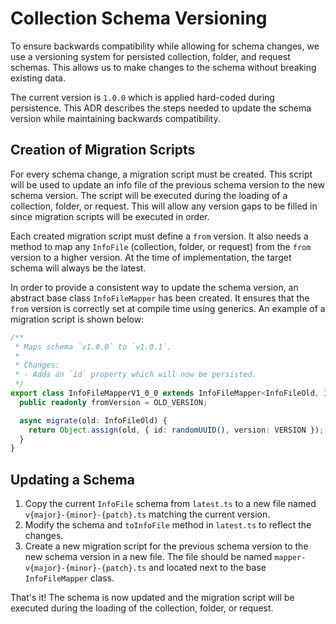 # Collection Schema Versioning

To ensure backwards compatibility while allowing for schema changes, we use a versioning system for
persisted collection, folder, and request schemas. This allows us to make changes to the schema
without breaking existing data.

The current version is `1.0.0` which is applied hard-coded during persistence. This ADR describes
the steps needed to update the schema version while maintaining backwards compatibility.

## Creation of Migration Scripts

For every schema change, a migration script must be created. This script will be used to update an
info file of the previous schema version to the new schema version. The script will be executed
during the loading of a collection, folder, or request. This will allow any version gaps to be
filled in since migration scripts will be executed in order.

Each created migration script must define a `from` version. It also needs a method to map
any `InfoFile` (collection, folder, or request) from the `from` version to a higher version. At the
time of implementation, the target schema will always be the latest.

In order to provide a consistent way to update the schema version, an abstract base class
`InfoFileMapper` has been created. It ensures that the `from` version is correctly set at compile
time using generics. An example of a migration script is shown below:

```ts
/**
 * Maps schema `v1.0.0` to `v1.0.1`.
 *
 * Changes:
 * - Adds an `id` property which will now be persisted.
 */
export class InfoFileMapperV1_0_0 extends InfoFileMapper<InfoFileOld, InfoFile> {
  public readonly fromVersion = OLD_VERSION;

  async migrate(old: InfoFileOld) {
    return Object.assign(old, { id: randomUUID(), version: VERSION });
  }
}
```

## Updating a Schema

1. Copy the current `InfoFile` schema from `latest.ts` to a new file named
   `v{major}-{minor}-{patch}.ts` matching the current version.
2. Modify the schema and `toInfoFile` method in `latest.ts` to reflect the changes.
3. Create a new migration script for the previous schema version to the new schema version in a new
   file. The file should be named `mapper-v{major}-{minor}-{patch}.ts` and located next to the base
   `InfoFileMapper` class.

That's it! The schema is now updated and the migration script will be executed during the loading of
the collection, folder, or request.